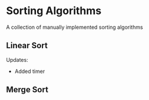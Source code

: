 # Sorting Algorithms
A collection of manually implemented sorting algorithms

## Linear Sort
Updates:
* Added timer

## Merge Sort
